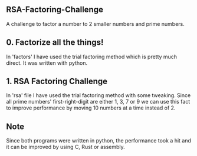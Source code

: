 ## RSA-Factoring-Challenge
A challenge to factor a number to 2 smaller numbers and prime numbers.

## 0. Factorize all the things!
In 'factors' I have used the trial factoring method which is pretty much direct.
It was written with python.

## 1. RSA Factoring Challenge
In 'rsa' file I have used the trial factoring method with some tweaking.
Since all prime numbers' first-right-digit are either 1, 3, 7 or 9 we can
use this fact to improve performance by moving 10 numbers at a time instead
of 2.

## Note
Since both programs were written in python, the performance took a hit and it
can be improved by using C, Rust or assembly.
